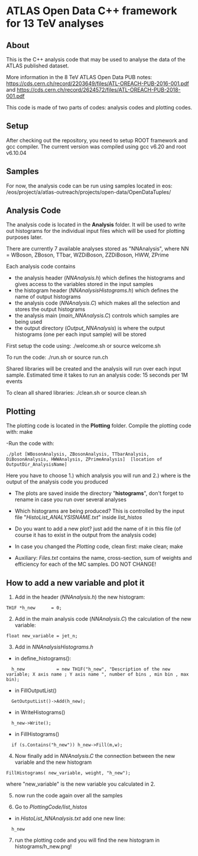 # ATLAS Open Data C++ framework for 13 TeV analyses

## About
This is the C++ analysis code that may be used to analyse the data of the ATLAS published dataset.

More information in the 8 TeV ATLAS Open Data PUB notes: https://cds.cern.ch/record/2203649/files/ATL-OREACH-PUB-2016-001.pdf
and https://cds.cern.ch/record/2624572/files/ATL-OREACH-PUB-2018-001.pdf

This code is made of two parts of codes: analysis codes and plotting codes.

## Setup
After checking out the repository, you need to setup ROOT framework and gcc compiler. The current version was compiled using gcc v6.20 and root v6.10.04

## Samples
For now, the analysis code can be run using samples located in eos:
/eos/project/a/atlas-outreach/projects/open-data/OpenDataTuples/

## Analysis Code
The analysis code is located in the **Analysis** folder. It will be used to write out histograms for the individual input files which will be used for plotting purposes later.

There are currently 7 available analyses stored as "NNAnalysis", where NN = WBoson, ZBoson, TTbar, WZDiBoson, ZZDiBoson, HWW, ZPrime

Each analysis code contains 
- the analysis header (*NNAnalysis.h*) which defines the histograms and gives access to the variables stored in the input samples
- the histogram header (*NNAnalysisHistograms.h*) which defines the name of output histograms
- the analysis code (*NNAnalysis.C*) which makes all the selection and stores the output histograms
- the analysis main (*main_NNAnalysis.C*) controls which samples are being used
- the output directory (*Output_NNAnalysis*) is where the output histograms (one per each input sample) will be stored

First setup the code using:
./welcome.sh or source welcome.sh

To run the code:
./run.sh or source run.ch

Shared libraries will be created and the analysis will run over each input sample.
Estimated time it takes to run an analysis code: 15 seconds per 1M events

To clean all shared libraries:
./clean.sh or source clean.sh

## Plotting
The plotting code is located in the **Plotting** folder. Compile the plotting code with:
make

-Run the code with:
```
./plot [WBosonAnalysis, ZBosonAnalysis, TTbarAnalysis, DiBosonAnalysis, HWWAnalysis, ZPrimeAnalysis]  [location of OutputDir_AnalysisName]
```

Here you have to choose 
1.) which analysis you will run 
and 
2.) where is the output of the analysis code you produced

- The plots are saved inside the directory "**histograms**", don't forget to rename in case you run over several analyses

- Which histograms are being produced? This is controlled by the input file "*HistoList_ANALYSISNAME.txt*" inside *list_histos*

- Do you want to add a new plot? just add the name of it in this file (of course it has to exist in the output from the analysis code)

- In case you changed the *Plotting* code, clean first: make clean; make

- Auxiliary: *Files.txt* contains the name, cross-section, sum of weights and efficiency for each of the MC samples. DO NOT CHANGE!

## How to add a new variable and plot it
1. Add in the header (*NNAnalysis.h*) the new histogram:
```
TH1F *h_new      = 0;
```

2. Add in the main analysis code (*NNAnalysis.C*) the calculation of the new variable:
```
float new_variable = jet_n;
```

3. Add in *NNAnalysisHistograms.h*
- in define_histograms():
```
  h_new            = new TH1F("h_new", "Description of the new variable; X axis name ; Y axis name ", number of bins , min bin , max bin);
```

- in FillOutputList()
```
  GetOutputList()->Add(h_new);
```

- in WriteHistograms()
```
  h_new->Write();
```

- in FillHistograms()
```
  if (s.Contains("h_new")) h_new->Fill(m,w);
```

4. Now finally add in *NNAnalysis.C* the connection between the new variable and the new histogram
```
FillHistograms( new_variable, weight, "h_new");
```
where "new_variable" is the new variable you calculated in 2.

5. now run the code again over all the samples

6. Go to *PlottingCode/list_histos*
- in *HistoList_NNAnalysis.txt* add one new line:
```
  h_new
```

7. run the plotting code and you will find the new histogram in histograms/h_new.png!
